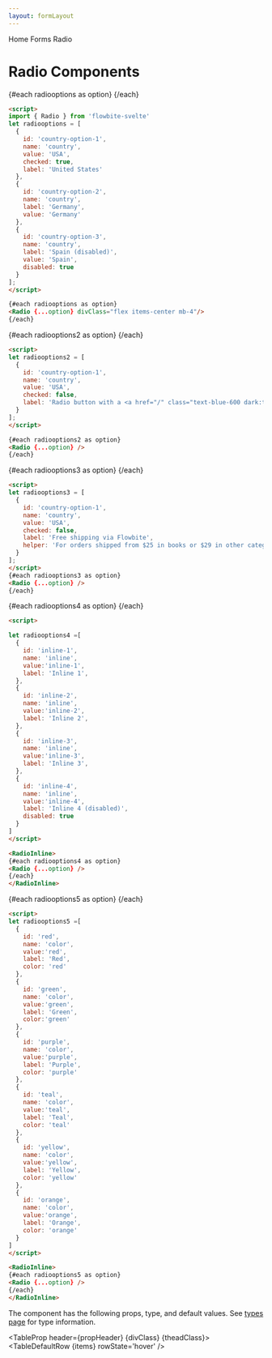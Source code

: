 ```yaml
---
layout: formLayout
---
```


<script>
  import Htwo from '../utils/Htwo.svelte'
  import ExampleDiv from '../utils/ExampleDiv.svelte'
  import TableProp from '../utils/TableProp.svelte'
  import TableDefaultRow from '../utils/TableDefaultRow.svelte'
  import { onMount } from 'svelte';
  import { RadioInline, Radio, Breadcrumb, BreadcrumbItem } from "$lib/index"
  import { Home } from 'svelte-heros'
  import componentProps from '../props/Radio.json'
  let items = componentProps.props

  let propHeader = ['Name', 'Type', 'Default']
  let divClass='w-full relative overflow-x-auto shadow-md sm:rounded-lg py-4'
  let theadClass ='text-xs text-gray-700 uppercase bg-gray-50 dark:bg-gray-700 dark:text-white'

  let radiooptions = [
    {
      id: 'country-option-1',
      name: 'country',
      value: 'USA',
      checked: true,
      label: 'United States'
    },
    {
      id: 'country-option-2',
      name: 'country',
      label: 'Germany',
      value: 'Germany'
    },
    {
      id: 'country-option-3',
      name: 'country',
      label: 'Spain (disabled)',
      value: 'Spain',
      disabled: true
    }
  ];

  let radiooptions2 = [
    {
      id: 'country-option-1',
      name: 'country',
      value: 'USA',
      checked: false,
      label: 'Radio button with a <a href="/" class="text-blue-600 dark:text-blue-500 hover:underline">link inside</a>.'
    }
  ];

  let radiooptions3 = [
    {
      id: 'country-option-1',
      name: 'country',
      value: 'USA',
      checked: false,
      label: 'Free shipping via Flowbite',
      helper: 'For orders shipped from $25 in books or $29 in other categories'
    }
  ];

  let radiooptions4 =[
    {
      id: 'inline-1',
      name: 'inline',
      value:'inline-1',
      label: 'Inline 1',
    },
    {
      id: 'inline-2',
      name: 'inline',
      value:'inline-2',
      label: 'Inline 2',
    },
    {
      id: 'inline-3',
      name: 'inline',
      value:'inline-3',
      label: 'Inline 3',
    },
    {
      id: 'inline-4',
      name: 'inline',
      value:'inline-4',
      label: 'Inline 4 (disabled)',
      disabled: true
    }
  ]

  let radiooptions5 =[
    {
      id: 'red',
      name: 'color',
      value:'red',
      label: 'Red',
      color: 'red'
    },
    {
      id: 'green',
      name: 'color',
      value:'green',
      label: 'Green',
      color:'green'
    },
    {
      id: 'purple',
      name: 'color',
      value:'purple',
      label: 'Purple',
      color: 'purple'
    },
    {
      id: 'teal',
      name: 'color',
      value:'teal',
      label: 'Teal',
      color: 'teal'
    },
    {
      id: 'yellow',
      name: 'color',
      value:'yellow',
      label: 'Yellow',
      color: 'yellow'
    },
    {
      id: 'orange',
      name: 'color',
      value:'orange',
      label: 'Orange',
      color: 'orange'
    }
  ]
</script>

<Breadcrumb>
  <BreadcrumbItem href="/" icon={Home} variation="solid">Home</BreadcrumbItem>
  <BreadcrumbItem href="/forms">Forms</BreadcrumbItem>
  <BreadcrumbItem>Radio</BreadcrumbItem>
</Breadcrumb>


<h1 class="text-3xl w-full dark:text-white py-8">Radio Components</h1>

<Htwo label="Examples" />

<ExampleDiv>
{#each radiooptions as option}
<Radio {...option} divClass="flex items-center mb-4"/>
{/each}
</ExampleDiv>

```html
<script>
import { Radio } from 'flowbite-svelte'
let radiooptions = [
  {
    id: 'country-option-1',
    name: 'country',
    value: 'USA',
    checked: true,
    label: 'United States'
  },
  {
    id: 'country-option-2',
    name: 'country',
    label: 'Germany',
    value: 'Germany'
  },
  {
    id: 'country-option-3',
    name: 'country',
    label: 'Spain (disabled)',
    value: 'Spain',
    disabled: true
  }
];
</script>

{#each radiooptions as option}
<Radio {...option} divClass="flex items-center mb-4"/>
{/each}
```

<Htwo label="Radio label with a link" />

<ExampleDiv>
{#each radiooptions2 as option}
<Radio {...option} />
{/each}
</ExampleDiv>

```html
<script>
let radiooptions2 = [
  {
    id: 'country-option-1',
    name: 'country',
    value: 'USA',
    checked: false,
    label: 'Radio button with a <a href="/" class="text-blue-600 dark:text-blue-500 hover:underline">link inside</a>.'
  }
];
</script>

{#each radiooptions2 as option}
<Radio {...option} />
{/each}
```

<Htwo label="Helper text" />

<ExampleDiv>
{#each radiooptions3 as option}
<Radio {...option} />
{/each}
</ExampleDiv>


```html
<script>
let radiooptions3 = [
  {
    id: 'country-option-1',
    name: 'country',
    value: 'USA',
    checked: false,
    label: 'Free shipping via Flowbite',
    helper: 'For orders shipped from $25 in books or $29 in other categories'
  }
];
</script>
{#each radiooptions3 as option}
<Radio {...option} />
{/each}
```

<Htwo label="Inline" />

<ExampleDiv>
<RadioInline>
{#each radiooptions4 as option}
<Radio {...option} />
{/each}
</RadioInline>
</ExampleDiv>

```html
<script>

let radiooptions4 =[
  {
    id: 'inline-1',
    name: 'inline',
    value:'inline-1',
    label: 'Inline 1',
  },
  {
    id: 'inline-2',
    name: 'inline',
    value:'inline-2',
    label: 'Inline 2',
  },
  {
    id: 'inline-3',
    name: 'inline',
    value:'inline-3',
    label: 'Inline 3',
  },
  {
    id: 'inline-4',
    name: 'inline',
    value:'inline-4',
    label: 'Inline 4 (disabled)',
    disabled: true
  }
]
</script>

<RadioInline>
{#each radiooptions4 as option}
<Radio {...option} />
{/each}
</RadioInline>
```


<Htwo label="Colors" />

<ExampleDiv>
<RadioInline>
{#each radiooptions5 as option}
<Radio {...option} />
{/each}
</RadioInline>
</ExampleDiv>

```html
<script>
let radiooptions5 =[
  {
    id: 'red',
    name: 'color',
    value:'red',
    label: 'Red',
    color: 'red'
  },
  {
    id: 'green',
    name: 'color',
    value:'green',
    label: 'Green',
    color:'green'
  },
  {
    id: 'purple',
    name: 'color',
    value:'purple',
    label: 'Purple',
    color: 'purple'
  },
  {
    id: 'teal',
    name: 'color',
    value:'teal',
    label: 'Teal',
    color: 'teal'
  },
  {
    id: 'yellow',
    name: 'color',
    value:'yellow',
    label: 'Yellow',
    color: 'yellow'
  },
  {
    id: 'orange',
    name: 'color',
    value:'orange',
    label: 'Orange',
    color: 'orange'
  }
]
</script>

<RadioInline>
{#each radiooptions5 as option}
<Radio {...option} />
{/each}
</RadioInline>
```

<Htwo label="Props" />

<p>The component has the following props, type, and default values. See <a href="/pages/types">types 
 page</a> for type information.</p>

<TableProp header={propHeader} {divClass} {theadClass}>
  <TableDefaultRow {items} rowState='hover' />
</TableProp>
